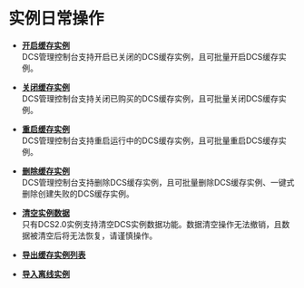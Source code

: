# 实例日常操作<a name="ZH-CN_TOPIC_0144197329"></a>

-   **[开启缓存实例](开启缓存实例.md)**  
DCS管理控制台支持开启已关闭的DCS缓存实例，且可批量开启DCS缓存实例。
-   **[关闭缓存实例](关闭缓存实例.md)**  
DCS管理控制台支持关闭已购买的DCS缓存实例，且可批量关闭DCS缓存实例。
-   **[重启缓存实例](重启缓存实例.md)**  
DCS管理控制台支持重启运行中的DCS缓存实例，且可批量重启DCS缓存实例。
-   **[删除缓存实例](删除缓存实例.md)**  
DCS管理控制台支持删除DCS缓存实例，且可批量删除DCS缓存实例、一键式删除创建失败的DCS缓存实例。
-   **[清空实例数据](清空实例数据.md)**  
只有DCS2.0实例支持清空DCS实例数据功能。数据清空操作无法撤销，且数据被清空后将无法恢复，请谨慎操作。
-   **[导出缓存实例列表](导出缓存实例列表.md)**  

-   **[导入离线实例](导入离线实例.md)**  


